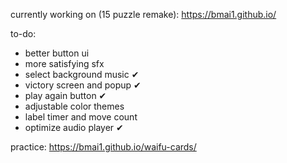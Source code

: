 currently working on (15 puzzle remake): https://bmai1.github.io/

to-do:
- better button ui
- more satisfying sfx
- select background music ✔
- victory screen and popup ✔
- play again button ✔
- adjustable color themes
- label timer and move count
- optimize audio player ✔

practice: https://bmai1.github.io/waifu-cards/

